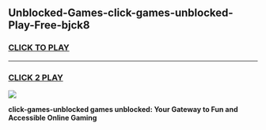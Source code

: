 
## Unblocked-Games-click-games-unblocked-Play-Free-bjck8
<h3>
<a href="https://premium76.site?title=click-games-unblocked&ref=23A">CLICK TO PLAY</a></h3>
<hr>

<h3>
<a href="https://premium76.site?title=click-games-unblocked&ref=23A">CLICK 2 PLAY</a>
  
</h3>

<a href="https://premium76.site?title=click-games-unblocked&ref=23A"><img src="https://clearcache.store/games.png"></a>


**click-games-unblocked games unblocked: Your Gateway to Fun and Accessible Online Gaming**
